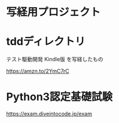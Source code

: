 # 写経用プロジェクト

# tddディレクトリ
テスト駆動開発 Kindle版
を写経したもの

https://amzn.to/2YmC7rC


# Python3認定基礎試験

https://exam.diveintocode.jp/exam